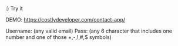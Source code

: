 :) Try it

DEMO: https://costlydeveloper.com/contact-app/

Username: (any valid email)
Pass: (any 6 character that includes one number and one of those +,-,!,#,$ symbols)
